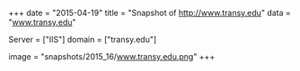 
+++
date = "2015-04-19"
title = "Snapshot of http://www.transy.edu"
data = "www.transy.edu"

Server = ["IIS"]
domain = ["transy.edu"]

  image = "snapshots/2015_16/www.transy.edu.png"
+++
#
